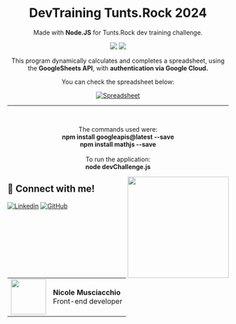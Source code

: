 <h1 align="center">
  <b>DevTraining Tunts.Rock 2024</b>
</h1>
<div align="center">
<p>Made with <b>Node.JS</b> for Tunts.Rock dev training challenge.</p>
</div>



<div align="center">
<img src="https://img.shields.io/badge/Node.js-43853D?style=for-the-badge&logo=node.js&logoColor=white">
<img src="https://img.shields.io/badge/JavaScript-F7DF1E?style=for-the-badge&logo=javascript&logoColor=black">
<p></p>
</div>

<p align="center">This program dynamically calculates and completes a spreadsheet, using the <b>GoogleSheets API</b>, with <b>authentication via Google Cloud.</b></p>
<p align="center">You can check the spreadsheet below:</p>
<div align="center">
  
  [![Spreadsheet](https://img.shields.io/badge/Spreadsheet-4285F4?style=for-the-badge&logo=google-cloud&logoColor=white)](https://docs.google.com/spreadsheets/d/1XJ8bad0kj0PQcNp5ASpb-6t6yOUs8lbeBgQq56a4Ga4/edit?usp=sharing)
  
</div>
<hr>
<br>
<p align="center">The commands used were:
<br>
<b>npm install googleapis@latest --save
<br>
npm install mathjs --save</b>
<br>
<br>
To run the application: 
<br>
<b>node devChallenge.js</b></p>
<div align="center">
<img width="230px" align="right" src="https://static.vecteezy.com/system/resources/previews/023/363/877/original/orange-cat-feline-domestic-pet-animal-portrait-cute-png.png">
</div>

## 🔗 Connect with me!
[![Linkedin](https://img.shields.io/badge/LinkedIn-0077B5?style=for-the-badge&logo=linkedin&logoColor=white)](https://www.linkedin.com/in/nicole-musciacchio/) 
[![GitHub](https://img.shields.io/badge/GitHub-000?style=for-the-badge&logo=github&logoColor=30A3DC)](https://github.com/htpnia/)
<br>
<table>
  <tr>
    <td>
      <img width="80px" align="center" src="https://avatars.githubusercontent.com/htpnia"/>
    </td>
    <td align="left">
      <div>
        <b>Nicole Musciacchio</b>
      </div>
      Front-end developer
      <br>
    </td>
  </tr>
</table>
